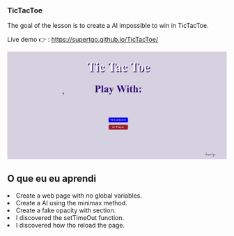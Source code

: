 ### TicTacToe

The goal of the lesson is to create a AI impossible to win
in TicTacToe.

Live demo  👉 : https://supertgo.github.io/TicTacToe/

<p align="center">
  <img src="/demo/tic-tac-toe.gif" />
</p>



## O que eu eu aprendi 

<li> Create a web page with no global variables. </li>
<li> Create a AI using the minimax method. </li>
<li> Create a fake opacity with section. </li>
<li> I discovered the setTimeOut function. </li>
<li> I discovered how tho reload the page. </li>
    


